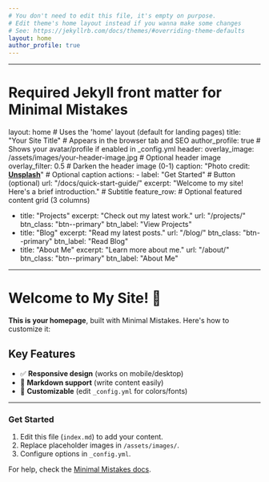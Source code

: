 ```yaml
---
# You don't need to edit this file, it's empty on purpose.
# Edit theme's home layout instead if you wanna make some changes
# See: https://jekyllrb.com/docs/themes/#overriding-theme-defaults
layout: home
author_profile: true
---
```

---
# Required Jekyll front matter for Minimal Mistakes
layout: home  # Uses the 'home' layout (default for landing pages)
title: "Your Site Title"  # Appears in the browser tab and SEO
author_profile: true  # Shows your avatar/profile if enabled in _config.yml
header:
  overlay_image: /assets/images/your-header-image.jpg  # Optional header image
  overlay_filter: 0.5  # Darken the header image (0-1)
  caption: "Photo credit: [**Unsplash**](https://unsplash.com)"  # Optional caption
  actions:
    - label: "Get Started"  # Button (optional)
      url: "/docs/quick-start-guide/"
excerpt: "Welcome to my site! Here's a brief introduction."  # Subtitle
feature_row:  # Optional featured content grid (3 columns)
  - title: "Projects"
    excerpt: "Check out my latest work."
    url: "/projects/"
    btn_class: "btn--primary"
    btn_label: "View Projects"
  - title: "Blog"
    excerpt: "Read my latest posts."
    url: "/blog/"
    btn_class: "btn--primary"
    btn_label: "Read Blog"
  - title: "About Me"
    excerpt: "Learn more about me."
    url: "/about/"
    btn_class: "btn--primary"
    btn_label: "About Me"
---
# Welcome to My Site! 👋

**This is your homepage**, built with Minimal Mistakes. Here's how to customize it:

## Key Features
- ✅ **Responsive design** (works on mobile/desktop)
- 📝 **Markdown support** (write content easily)
- 🎨 **Customizable** (edit `_config.yml` for colors/fonts)

---

### Get Started
1. Edit this file (`index.md`) to add your content.
2. Replace placeholder images in `/assets/images/`.
3. Configure options in `_config.yml`.

For help, check the [Minimal Mistakes docs](https://mmistakes.github.io/minimal-mistakes/docs/quick-start-guide/).
